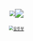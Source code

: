 <div align=center>

<img src="https://github-readme-stats.vercel.app/api?username=JoeforTomorrow&hide_border=true" align ="center" style="zoom: 60%"  />[<img src="http://mazassumnida.wtf/api/v2/generate_badge?boj=whrl1212" align = "center"  />](https://solved.ac/whrl1212)

<div align=center>
  
[<img src="https://img.youtube.com/vi/5zzv1dfdI2U/0.jpg" alt="유투부" style="zoom:50%;" align = "center" />](https://youtube.com/shorts/5zzv1dfdI2U)



<!--
**JoeforTomorrow/JoeforTomorrow** is a ✨ _special_ ✨ repository because its `README.md` (this file) appears on your GitHub profile.

Here are some ideas to get you started:

- 🔭 I’m currently working on ...
- 🌱 I’m currently learning ...
- 👯 I’m looking to collaborate on ...
- 🤔 I’m looking for help with ...
- 💬 Ask me about ...
- 📫 How to reach me: ...
- 😄 Pronouns: ...
- ⚡ Fun fact: ...
-->
